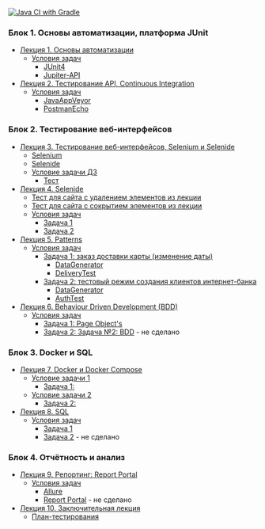 [![Java CI with Gradle](https://github.com/Elena-Yakovleva/Java-unit-project/actions/workflows/gradle.yml/badge.svg)](https://github.com/Elena-Yakovleva/Java-unit-project/actions/workflows/gradle.yml)

### Блок 1. Основы автоматизации, платформа JUnit
* [Лекция 1. Основы автоматизации]()
  * [Условия задач](https://github.com/Elena-Yakovleva/Java-unit-project/tree/main/src/main/java/lection1)
    * [JUnit4](https://github.com/Elena-Yakovleva/Java-unit-project/blob/main/src/test/java/lection1/CashbackHackServiceJUnit4Test.java)
    * [Jupiter-API](https://github.com/Elena-Yakovleva/Java-unit-project/blob/main/src/test/java/lection1/CashbackHackServiceAPITest.java)
* [Лекция 2. Тестирование API, Continuous Integration](https://github.com/Elena-Yakovleva/Java-unit-project/tree/main/src/main/java/examplesFromLectures/lection2) 
  * [Условия задач](https://github.com/Elena-Yakovleva/Java-unit-project/tree/main/src/main/java/lection2)
    * [JavaAppVeyor](https://github.com/Elena-Yakovleva/Java-unit-project/blob/main/src/test/java/lection2/appveyor/MobileBankApiTestV1.java)
    * [PostmanEcho](https://github.com/Elena-Yakovleva/Java-unit-project/blob/main/src/test/java/lection2/postman/ApiPostmanEchoTest.java)

### Блок 2. Тестирование веб-интерфейсов
* [Лекция 3. Тестирование веб-интерфейсов, Selenium и Selenide](https://github.com/Elena-Yakovleva/Java-unit-project/tree/main/src/main/java/examplesFromLectures/lection3)
    * [Selenium](https://github.com/Elena-Yakovleva/Java-unit-project/blob/main/src/test/java/lection3/SeleniumTest.java) 
    * [Selenide](https://github.com/Elena-Yakovleva/Java-unit-project/blob/main/src/test/java/lection3/SelenideTest.java)
    * [Условие задачи ДЗ](https://github.com/Elena-Yakovleva/Java-unit-project/tree/main/src/main/java/lection3)
      * [Тест](https://github.com/Elena-Yakovleva/Java-unit-project/blob/main/src/test/java/lection3/MobileBankCallBackFormApiTestV1.java)
* [Лекция 4. Selenide](https://github.com/Elena-Yakovleva/Java-unit-project/tree/main/src/main/java/examplesFromLectures/lection4)
    * [Тест для сайта с удалением элементов из лекции](https://github.com/Elena-Yakovleva/Java-unit-project/blob/main/src/test/java/lection4/MobileBankRegistrationTestV1.java)
    * [Тест для сайта с сокрытием элементов из лекции](https://github.com/Elena-Yakovleva/Java-unit-project/blob/main/src/test/java/lection4/MobileBankRegistrationTestV2.java)
    * [Условия задач](https://github.com/Elena-Yakovleva/Java-unit-project/blob/main/src/main/java/lection4/README.md)
       * [Задача 1](https://github.com/Elena-Yakovleva/Java-unit-project/blob/main/src/test/java/lection4/DeliveryCardServiceTestV1.java)
       * [Задача 2](https://github.com/Elena-Yakovleva/Java-unit-project/blob/main/src/test/java/lection4/DeliveryCardServiceTestV2.java)
* [Лекция 5. Patterns](https://github.com/Elena-Yakovleva/Java-unit-project/blob/main/src/main/java/examplesFromLectures/lection5/README.md)
    * [Условия задач](https://github.com/Elena-Yakovleva/Java-unit-project/blob/main/src/main/java/lection5/README.md)
       * [Задача 1: заказ доставки карты (изменение даты)]()
          * [DataGenerator](https://github.com/Elena-Yakovleva/Java-unit-project/blob/main/src/test/java/lection5/delivery/data/DataGenerator.java)
          * [DeliveryTest](https://github.com/Elena-Yakovleva/Java-unit-project/blob/main/src/test/java/lection5/delivery/test/DeliveryTest.java)
       * [Задача 2: тестовый режим создания клиентов интернет-банка]() 
          * [DataGenerator](https://github.com/Elena-Yakovleva/Java-unit-project/blob/main/src/test/java/lection5/testmode/data/DataGenerator.java)
          * [AuthTest](https://github.com/Elena-Yakovleva/Java-unit-project/blob/main/src/test/java/lection5/testmode/test/AuthTest.java)
* [Лекция 6. Behaviour Driven Development (BDD)](https://github.com/Elena-Yakovleva/Java-unit-project/blob/main/src/main/java/examplesFromLectures/lection6/README.md)
   * [Условия задач](https://github.com/Elena-Yakovleva/Java-unit-project/tree/main/src/main/java/lection6)
      * [Задача 1: Page Object's](https://github.com/Elena-Yakovleva/Java-unit-project/blob/main/src/test/java/lection6/test/MoneyTransferTest.java)
      * [Задача 2: Задача №2: BDD]() - не сделано

### Блок 3. Docker и SQL
* [Лекция 7. Docker и Docker Compose](https://github.com/Elena-Yakovleva/Java-unit-project/tree/main/src/main/java/examplesFromLectures/lection7)
    * [Условие задачи 1](https://github.com/Elena-Yakovleva/Java-unit-project/blob/main/src/main/java/lection7/task1/README.md)
       * [Задача 1: ](https://github.com/Elena-Yakovleva/Java-unit-project/blob/main/src/main/java/lection7/task1/docker-compose.yml)
    * [Условие задачи 2](https://github.com/Elena-Yakovleva/Java-unit-project/blob/main/src/main/java/lection7/task2/README.md)
       * [Задача 2: ](https://github.com/Elena-Yakovleva/Java-unit-project/blob/main/src/main/java/lection7/task2/Dockerfile)
* [Лекция 8. SQL](https://github.com/Elena-Yakovleva/Java-unit-project/blob/main/src/main/java/examplesFromLectures/lection8/README.md)
    * [Условия задач](https://github.com/Elena-Yakovleva/Java-unit-project/tree/main/src/main/java/lection8)
       * [Задача 1](https://github.com/Elena-Yakovleva/Java-unit-project/blob/main/src/test/java/lection8/test/AuthTest.java)
       * [Задача 2]() - не сделано

### Блок 4. Отчётность и анализ
* [Лекция 9. Репортинг: Report Portal](https://github.com/Elena-Yakovleva/Java-unit-project/tree/main/src/main/java/examplesFromLectures/lection9)
   * [Условия задач](https://github.com/Elena-Yakovleva/Java-unit-project/blob/main/src/main/java/lection9/README.md)
      * [Allure](https://github.com/Elena-Yakovleva/Java-unit-project/blob/main/src/test/java/lection9/DeliveryCardTest.java)
      * [Report Portal]() - не сделано
* [Лекция 10. Заключительная лекция](https://github.com/Elena-Yakovleva/Java-unit-project/blob/main/src/main/java/lection10/README.md)
  *  [План-тестирования](https://github.com/Elena-Yakovleva/Java-unit-project/blob/main/src/main/java/lection10/plan/README.md)